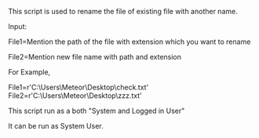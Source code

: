 This script is used to rename the file of existing file with another name.

Input:

File1=Mention the path of the file with extension which you want to rename

File2=Mention new file name with path and extension

For Example,

File1=r'C:\Users\Meteor\Desktop\check.txt'
File2=r'C:\Users\Meteor\Desktop\zzz.txt'

This script run as a both "System and Logged in User"

It can be run as System User.
